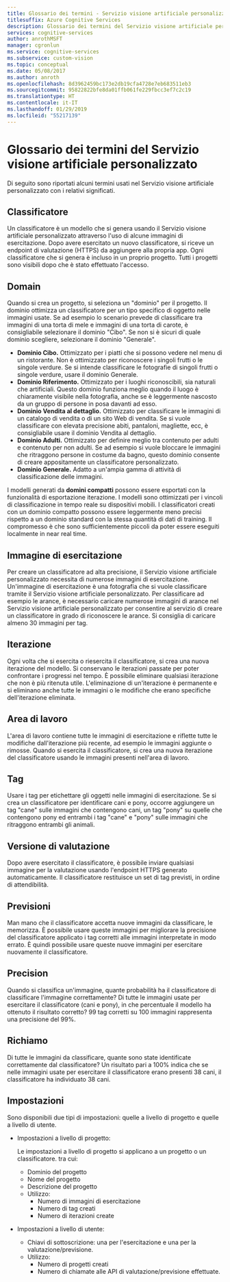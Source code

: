```yaml
---
title: Glossario dei termini - Servizio visione artificiale personalizzato
titlesuffix: Azure Cognitive Services
description: Glossario dei termini del Servizio visione artificiale personalizzato.
services: cognitive-services
author: anrothMSFT
manager: cgronlun
ms.service: cognitive-services
ms.subservice: custom-vision
ms.topic: conceptual
ms.date: 05/08/2017
ms.author: anroth
ms.openlocfilehash: 8d3962459bc173e2db19cfa4728e7eb683511eb3
ms.sourcegitcommit: 95822822bfe8da01ffb061fe229fbcc3ef7c2c19
ms.translationtype: HT
ms.contentlocale: it-IT
ms.lasthandoff: 01/29/2019
ms.locfileid: "55217139"
---
```

# <a name="glossary-of-terms-for-custom-vision-service"></a>Glossario dei termini del Servizio visione artificiale personalizzato

Di seguito sono riportati alcuni termini usati nel Servizio visione artificiale personalizzato con i relativi significati.

## <a name="classifier"></a>Classificatore

Un classificatore è un modello che si genera usando il Servizio visione artificiale personalizzato attraverso l'uso di alcune immagini di esercitazione. Dopo avere esercitato un nuovo classificatore, si riceve un endpoint di valutazione (HTTPS) da aggiungere alla propria app. Ogni classificatore che si genera è incluso in un proprio progetto. Tutti i progetti sono visibili dopo che è stato effettuato l'accesso.

## <a name="domain"></a>Domain

Quando si crea un progetto, si seleziona un "dominio" per il progetto. Il dominio ottimizza un classificatore per un tipo specifico di oggetto nelle immagini usate. Se ad esempio lo scenario prevede di classificare tra immagini di una torta di mele e immagini di una torta di carote, è consigliabile selezionare il dominio "Cibo". Se non si è sicuri di quale dominio scegliere, selezionare il dominio "Generale".

- **Dominio Cibo.** Ottimizzato per i piatti che si possono vedere nel menu di un ristorante. Non è ottimizzato per riconoscere i singoli frutti o le singole verdure. Se si intende classificare le fotografie di singoli frutti o singole verdure, usare il dominio Generale.
- **Dominio Riferimento.** Ottimizzato per i luoghi riconoscibili, sia naturali che artificiali. Questo dominio funziona meglio quando il luogo è chiaramente visibile nella fotografia, anche se è leggermente nascosto da un gruppo di persone in posa davanti ad esso.
- **Dominio Vendita al dettaglio.** Ottimizzato per classificare le immagini di un catalogo di vendita o di un sito Web di vendita. Se si vuole classificare con elevata precisione abiti, pantaloni, magliette, ecc, è consigliabile usare il dominio Vendita al dettaglio.
- **Dominio Adulti.** Ottimizzato per definire meglio tra contenuto per adulti e contenuto per non adulti. Se ad esempio si vuole bloccare le immagini che ritraggono persone in costume da bagno, questo dominio consente di creare appositamente un classificatore personalizzato.
- **Dominio Generale.** Adatto a un'ampia gamma di attività di classificazione delle immagini.

I modelli generati da **domini compatti** possono essere esportati con la funzionalità di esportazione iterazione. I modelli sono ottimizzati per i vincoli di classificazione in tempo reale su dispositivi mobili. I classificatori creati con un dominio compatto possono essere leggermente meno precisi rispetto a un dominio standard con la stessa quantità di dati di training. Il compromesso è che sono sufficientemente piccoli da poter essere eseguiti localmente in near real time. 

## <a name="training-image"></a>Immagine di esercitazione

Per creare un classificatore ad alta precisione, il Servizio visione artificiale personalizzato necessita di numerose immagini di esercitazione. Un'immagine di esercitazione è una fotografia che si vuole classificare tramite il Servizio visione artificiale personalizzato. Per classificare ad esempio le arance, è necessario caricare numerose immagini di arance nel Servizio visione artificiale personalizzato per consentire al servizio di creare un classificatore in grado di riconoscere le arance. Si consiglia di caricare almeno 30 immagini per tag.

## <a name="iteration"></a>Iterazione

Ogni volta che si esercita o riesercita il classificatore, si crea una nuova iterazione del modello. Si conservano le iterazioni passate per poter confrontare i progressi nel tempo. È possibile eliminare qualsiasi iterazione che non è più ritenuta utile. L'eliminazione di un'iterazione è permanente e si eliminano anche tutte le immagini o le modifiche che erano specifiche dell'iterazione eliminata. 

## <a name="workspace"></a>Area di lavoro

L'area di lavoro contiene tutte le immagini di esercitazione e riflette tutte le modifiche dall'iterazione più recente, ad esempio le immagini aggiunte o rimosse. Quando si esercita il classificatore, si crea una nuova iterazione del classificatore usando le immagini presenti nell'area di lavoro.

## <a name="tags"></a>Tag

Usare i tag per etichettare gli oggetti nelle immagini di esercitazione. Se si crea un classificatore per identificare cani e pony, occorre aggiungere un tag "cane" sulle immagini che contengono cani, un tag "pony" su quelle che contengono pony ed entrambi i tag "cane" e "pony" sulle immagini che ritraggono entrambi gli animali.

## <a name="evaluation"></a>Versione di valutazione

Dopo avere esercitato il classificatore, è possibile inviare qualsiasi immagine per la valutazione usando l'endpoint HTTPS generato automaticamente. Il classificatore restituisce un set di tag previsti, in ordine di attendibilità.

## <a name="predictions"></a>Previsioni

Man mano che il classificatore accetta nuove immagini da classificare, le memorizza. È possibile usare queste immagini per migliorare la precisione del classificatore applicato i tag corretti alle immagini interpretate in modo errato. È quindi possibile usare queste nuove immagini per esercitare nuovamente il classificatore.

## <a name="precision"></a>Precision

Quando si classifica un'immagine, quante probabilità ha il classificatore di classificare l'immagine correttamente? Di tutte le immagini usate per esercitare il classificatore (cani e pony), in che percentuale il modello ha ottenuto il risultato corretto? 99 tag corretti su 100 immagini rappresenta una precisione del 99%.

## <a name="recall"></a>Richiamo

Di tutte le immagini da classificare, quante sono state identificate correttamente dal classificatore? Un risultato pari a 100% indica che se nelle immagini usate per esercitare il classificatore erano presenti 38 cani, il classificatore ha individuato 38 cani.

## <a name="settings"></a>Impostazioni

Sono disponibili due tipi di impostazioni: quelle a livello di progetto e quelle a livello di utente.

- Impostazioni a livello di progetto: 
  
  Le impostazioni a livello di progetto si applicano a un progetto o un classificatore. tra cui:

   - Dominio del progetto
   - Nome del progetto
   - Descrizione del progetto
   - Utilizzo:
      - Numero di immagini di esercitazione
      - Numero di tag creati
      - Numero di iterazioni create

- Impostazioni a livello di utente: 
   - Chiavi di sottoscrizione: una per l'esercitazione e una per la valutazione/previsione.
   - Utilizzo:
      - Numero di progetti creati
      - Numero di chiamate alle API di valutazione/previsione effettuate.
